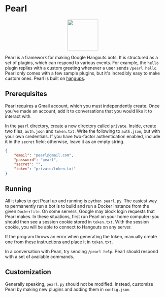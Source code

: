 # Pearl
<p align="center"><img src="pearl.png" width="100"/></p>

Pearl is a framework for making Google Hangouts bots. It is structured as a set of plugins, which can respond to various events. For example, the `hello` plugin replies with a custom greeting whenever a user sends `/pearl hello`. Pearl only comes with a few sample plugins, but it's incredibly easy to make custom ones. Pearl is built on [hangups](https://github.com/tdryer/hangups).

## Prerequisites
Pearl requires a Gmail account, which you must independently create. Once you've made an account, add it to conversations that you would like it to interact with.

In the `pearl` directory, create a new directory called `private`. Inside, create two files, `auth.json` and `token.txt`. Write the following to `auth.json`, but with your own credentials. If you have two-factor authentication enabled, include it in the `secret` field; otherwise, leave it as an empty string.
```json
{
	"email": "pearl@gmail.com",
	"password": "pearl",
	"secret": "",
	"token": "private/token.txt"
}
```

## Running
All it takes to get Pearl up and running is `python pearl.py`. The easiest way to permanently run a bot is to build and run a Docker instance from the given `Dockerfile`. On some servers, Google may block login requests that Pearl makes. In these situations, first run Pearl on your home computer; you should then see a session cookie stored in `token.txt`. With the session cookie, you will be able to connect to Hangouts on any server.

If the program throws an error when generating the token, manually create one from these [instructions](https://github.com/tdryer/hangups/issues/350#issuecomment-323553771) and place it in `token.txt`.

In a conversation with Pearl, try sending `/pearl help`. Pearl should respond with a set of available commands.

## Customization
Generally speaking, `pearl.py` should not be modified. Instead, customize Pearl by making new plugins and adding them in `config.json`.
